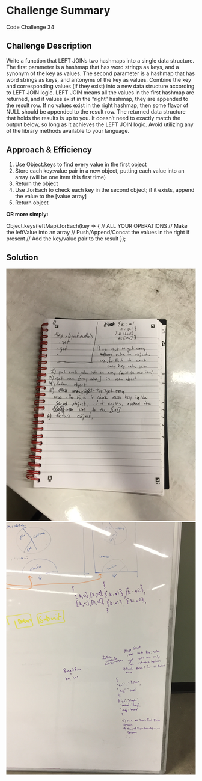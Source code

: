 # Challenge Summary
Code Challenge 34

## Challenge Description
Write a function that LEFT JOINs two hashmaps into a single data structure.
The first parameter is a hashmap that has word strings as keys, and a synonym of the key as values.
The second parameter is a hashmap that has word strings as keys, and antonyms of the key as values.
Combine the key and corresponding values (if they exist) into a new data structure according to LEFT JOIN logic.
LEFT JOIN means all the values in the first hashmap are returned, and if values exist in the “right” hashmap, they are appended to the result row. If no values exist in the right hashmap, then some flavor of NULL should be appended to the result row.
The returned data structure that holds the results is up to you. It doesn’t need to exactly match the output below, so long as it achieves the LEFT JOIN logic.
Avoid utilizing any of the library methods available to your language.

## Approach & Efficiency
1. Use Object.keys to find every value in the first object
2. Store each key:value pair in a new object, putting each value into an array (will be one item this first time)
3. Return the object
4. Use .forEach to check each key in the second object; if it exists, append the value to the [value array]
5. Return object

**OR more simply:**

 Object.keys(leftMap).forEach(key => {
    // ALL YOUR OPERATIONS
    // Make the leftValue into an array
    // Push/Append/Concat the values in the right if present
    // Add the key/value pair to the result
 });

## Solution
![](./assets/Code_Challenge_34_v1.JPG)
![](./assets/Code_Challenge_34_v2.JPG)